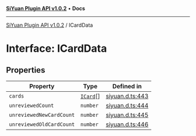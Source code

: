 [**SiYuan Plugin API v1.0.2**](../README.md) • **Docs**

---

[SiYuan Plugin API v1.0.2](../README.md) / ICardData

# Interface: ICardData

## Properties

| Property                 | Type                  | Defined in                                                                         |
| ------------------------ | --------------------- | ---------------------------------------------------------------------------------- |
| `cards`                  | [`ICard`](ICard.md)[] | [siyuan.d.ts:443](https://github.com/siyuan-note/petal/tree/main/siyuan.d.ts#L443) |
| `unreviewedCount`        | `number`              | [siyuan.d.ts:444](https://github.com/siyuan-note/petal/tree/main/siyuan.d.ts#L444) |
| `unreviewedNewCardCount` | `number`              | [siyuan.d.ts:445](https://github.com/siyuan-note/petal/tree/main/siyuan.d.ts#L445) |
| `unreviewedOldCardCount` | `number`              | [siyuan.d.ts:446](https://github.com/siyuan-note/petal/tree/main/siyuan.d.ts#L446) |
